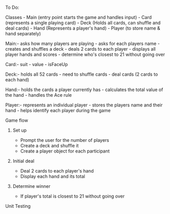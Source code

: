 To Do:

Classes - Main (entry point starts the game and handles input)
        - Card (represents a single playing card)
        - Deck (Holds all cards, can shuffle and deal cards)
        - Hand (Represents a player's hand)
        - Player (to store name & hand separately)

Main:- asks how many players are playing
     - asks for each players name
     - creates and shuffles a deck
     - deals 2 cards to each player
     - displays all player hands and scores
     - determine who's closest to 21 without going over

Card:- suit
     - value
     - isFaceUp

Deck:- holds all 52 cards
     - need to shuffle cards 
     - deal cards (2 cards to each hand)

Hand:- holds the cards a player currently has
     - calculates the total value of the hand
     - handles the Ace rule

Player:- represents an individual player
       - stores the players name and their hand
       - helps identify each player during the game

Game flow
1. Set up
    - Prompt the user for the number of players
    - Create a deck and shuffle it
    - Create a player object for each participant

2. Initial deal
    - Deal 2 cards to each player's hand
    - Display each hand and its total

4. Determine winner
    - If player's total is closest to 21 without going over

Unit Testing
